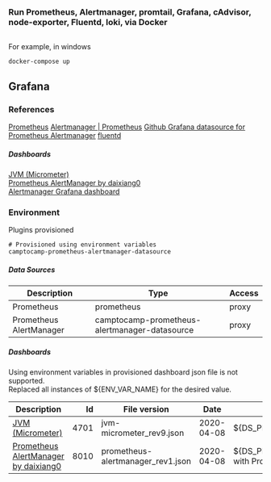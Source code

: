### Run Prometheus, Alertmanager, promtail, Grafana, cAdvisor, node-exporter, Fluentd, loki, via Docker

```

```
For example, in windows
```
docker-compose up
```


## Grafana

### References
[Prometheus](https://prometheus.io/)
[Alertmanager | Prometheus](https://prometheus.io/docs/alerting/alertmanager/)
[Github Grafana datasource for Prometheus Alertmanager](https://github.com/camptocamp/grafana-prometheus-alertmanager-datasource)
[fluentd](https://www.fluentd.org/)

##### Dashboards
[JVM (Micrometer)](https://grafana.com/grafana/dashboards/4701)<br/> 
[Prometheus AlertManager by daixiang0](https://grafana.com/grafana/dashboards/8010)<br/> 
[Alertmanager Grafana dashboard](https://grafana.com/grafana/dashboards/9578)

### Environment
Plugins provisioned
```
# Provisioned using environment variables
camptocamp-prometheus-alertmanager-datasource
```

##### Data Sources

| Description             | Type                                          | Access |
| ----------------------- | --------------------------------------------- | ------ |
| Prometheus              | prometheus                                    | proxy  |
| Prometheus AlertManager | camptocamp-prometheus-alertmanager-datasource | proxy  |


##### Dashboards

Using environment variables in provisioned dashboard json file is not supported.<br/> 
Replaced all instances of ${ENV_VAR_NAME} for the desired value.

| Description                                                                         | Id   | File version                      | Date       | Replace                                                    |
| ----------------------------------------------------------------------------------- | ----:| --------------------------------- | ---------- | ---------------------------------------------------------- |
| [JVM (Micrometer)](https://grafana.com/grafana/dashboards/4701)                     | 4701 | jvm-micrometer_rev9.json          | 2020-04-08 | ${DS_PROMETHEUS} with Prometheus                           |
| [Prometheus AlertManager by daixiang0](https://grafana.com/grafana/dashboards/8010) | 8010 | prometheus-alertmanager_rev1.json | 2020-04-08 | ${DS_PROMETHEUS_ALERTMANAGER} with Prometheus AlertManager |



